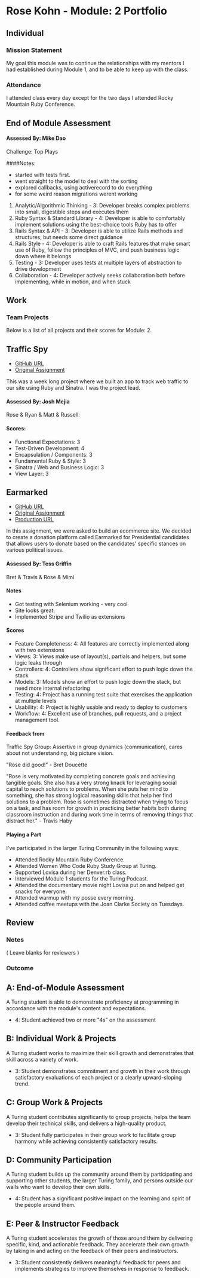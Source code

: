 # Rose Kohn - Module: 2 Portfolio

## Individual

### Mission Statement

My goal this module was to continue the relationships with my mentors I had established during Module 1, and to be able to keep up with the class.

### Attendance

I attended class every day except for the two days I attended Rocky Mountain Ruby Conference.

## End of Module Assessment

#### Assessed By: Mike Dao

Challenge: Top Plays

####Notes:
​
* started with tests first.
* went straight to the model to deal with the sorting
* explored callbacks, using activerecord to do everything
* for some weird reason migrations werent working
​
1. Analytic/Algorithmic Thinking - 3: Developer breaks complex problems into small, digestible steps and executes them
​
2. Ruby Syntax & Standard Library - 4: Developer is able to comfortably implement solutions using the best-choice tools Ruby has to offer
​
3. Rails Syntax & API - 3: Developer is able to utilize Rails methods and structures, but needs some direct guidance
​
4. Rails Style - 4: Developer is able to craft Rails features that make smart use of Ruby, follow the principles of MVC, and push business logic down where it belongs
​
5. Testing - 3: Developer uses tests at multiple layers of abstraction to drive development
​
6. Collaboration - 4: Developer actively seeks collaboration both before implementing, while in motion, and when stuck

## Work

### Team Projects

Below is a list of all projects and their scores for Module: 2.

## Traffic Spy

* [GitHub URL](https://github.com/roseak/traffic_spy)
* [Original Assignment](https://github.com/turingschool/curriculum/blob/master/source/projects/traffic_spy.markdown)

This was a week long project where we built an app to track web traffic to our site using Ruby and Sinatra. I was the project lead.

#### Assessed By: Josh Mejia

Rose & Ryan & Matt & Russell:

#### Scores:

* Functional Expectations: 3
* Test-Driven Development: 4
* Encapsulation / Components: 3
* Fundamental Ruby & Style: 3
* Sinatra / Web and Business Logic: 3
* View Layer: 3

## Earmarked

* [GitHub URL](https://github.com/TeamConchord/earmarked)
* [Original Assignment](https://github.com/turingschool/curriculum/blob/master/source/projects/little_shop.markdown)
* [Production URL](earmarked.herokuapp.com)

In this assignment, we were asked to build an ecommerce site. We decided to create a donation platform called Earmarked for Presidential candidates that allows users to donate based on the candidates' specific stances on various political issues.

#### Assessed By: Tess Griffin

Bret & Travis & Rose & Mimi

#### Notes

* Got testing with Selenium working - very cool
* Site looks great.
* Implemented Stripe and Twilio as extensions

#### Scores

* Feature Completeness: 4: All features are correctly implemented along with two extensions
* Views: 3: Views make use of layout(s), partials and helpers, but some logic leaks through
* Controllers: 4: Controllers show significant effort to push logic down the stack
* Models: 3: Models show an effort to push logic down the stack, but need more internal refactoring
* Testing: 4: Project has a running test suite that exercises the application at multiple levels
* Usability: 4: Project is highly usable and ready to deploy to customers
* Workflow: 4: Excellent use of branches, pull requests, and a project management tool.

#### Feedback from

Traffic Spy Group: Assertive in group dynamics (communication), cares about not understanding, big picture vision.

“Rose did good!" - Bret Doucette

"Rose is very motivated by completing concrete goals and achieving tangible goals. She also has a very strong knack for leveraging social capital to reach solutions to problems. When she puts her mind to something, she has strong logical reasoning skills that help her find solutions to a problem. Rose is sometimes distracted when trying to focus on a task, and has room for growth in practicing better habits both during classroom instruction and during work time in terms of removing things that distract her." - Travis Haby

#### Playing a Part

I've participated in the larger Turing Community in the following ways:

* Attended Rocky Mountain Ruby Conference.
* Attended Women Who Code Ruby Study Group at Turing.
* Supported Lovisa during her Denver.rb class.
* Interviewed Module 1 students for the Turing Podcast.
* Attended the documentary movie night Lovisa put on and helped get snacks for everyone.
* Attended warmup with my posse every morning.
* Attended coffee meetups with the Joan Clarke Society on Tuesdays.

## Review

### Notes

( Leave blanks for reviewers )

### Outcome

## A: End-of-Module Assessment

A Turing student is able to demonstrate proficiency at programming in accordance
with the module's content and expectations.

* 4: Student achieved two or more "4s" on the assessment

## B: Individual Work & Projects

A Turing student works to maximize their skill growth and demonstrates
that skill across a variety of work.

* 3: Student demonstrates commitment and growth in their work through satisfactory
evaluations of each project or a clearly upward-sloping trend.

## C: Group Work & Projects

A Turing student contributes significantly to group projects, helps the team
develop their technical skills, and delivers a high-quality product.

* 3: Student fully participates in their group work to facilitate group harmony
while achieving consistently satisfactory results.

## D: Community Participation

A Turing student builds up the community around them by participating and
supporting other students, the larger Turing family, and persons outside our
walls who want to develop their own skills.

* 4: Student has a significant positive impact on the learning and spirit of the
people around them.

## E: Peer & Instructor Feedback

A Turing student accelerates the growth of those around
them by delivering specific, kind, and actionable feedback. They accelerate their
own growth by taking in and acting on the feedback of their peers and instructors.

* 3: Student consistently delivers meaningful feedback for peers and implements
strategies to improve themselves in response to feedback.


